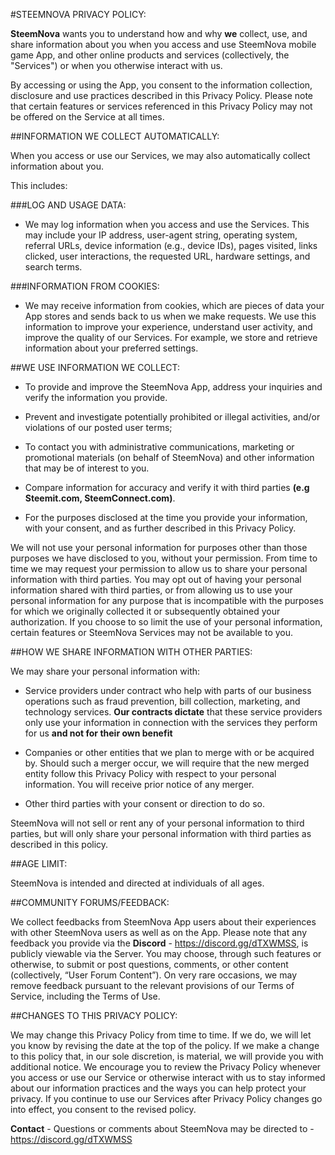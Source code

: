 #STEEMNOVA PRIVACY POLICY:

**SteemNova** wants you to understand how and why **we** collect, use, and share information about you when you access and use SteemNova mobile game App, and other online products and services (collectively, the "Services") or when you otherwise interact with us.

By accessing or using the App, you consent to the information collection, disclosure and use practices described in this Privacy Policy. Please note that certain features or services referenced in this Privacy Policy may not be offered on the Service at all times.



##INFORMATION WE COLLECT AUTOMATICALLY:

When you access or use our Services, we may also automatically collect information about you. 

This includes:


###LOG AND USAGE DATA:

- We may log information when you access and use the Services. This may include your IP address, user-agent string, operating system, referral URLs, device information (e.g., device IDs), pages visited, links clicked, user interactions, the requested URL, hardware settings, and search terms.


###INFORMATION FROM COOKIES:

- We may receive information from cookies, which are pieces of data your App stores and sends back to us when we make requests. We use this information to improve your experience, understand user activity, and improve the quality of our Services. For example, we store and retrieve information about your preferred settings.




##WE USE INFORMATION WE COLLECT:


- To provide and improve the SteemNova App, address your inquiries and verify the information you provide.


- Prevent and investigate potentially prohibited or illegal activities, and/or violations of our posted user terms;


- To contact you with administrative communications, marketing or promotional materials (on behalf of SteemNova) and other information that may be of interest to you.


- Compare information for accuracy and verify it with third parties **(e.g Steemit.com, SteemConnect.com)**.


- For the purposes disclosed at the time you provide your information, with your consent, and as further described in this Privacy Policy.

We will not use your personal information for purposes other than those purposes we have disclosed to you, without your permission. From time to time we may request your permission to allow us to share your personal information with third parties. You may opt out of having your personal information shared with third parties, or from allowing us to use your personal information for any purpose that is incompatible with the purposes for which we originally collected it or subsequently obtained your authorization. If you choose to so limit the use of your personal information, certain features or SteemNova Services may not be available to you.



##HOW WE SHARE INFORMATION WITH OTHER PARTIES:

We may share your personal information with:


- Service providers under contract who help with parts of our business operations such as fraud prevention, bill collection, marketing, and technology services. **Our contracts dictate** that these service providers only use your information in connection with the services they perform for us **and not for their own benefit**


- Companies or other entities that we plan to merge with or be acquired by. Should such a merger occur, we will require that the new merged entity follow this Privacy Policy with respect to your personal information. You will receive prior notice of any merger.


- Other third parties with your consent or direction to do so.

SteemNova will not sell or rent any of your personal information to third parties, but will only share your personal information with third parties as described in this policy.


##AGE LIMIT: 

SteemNova is intended and directed at individuals of all ages. 


##COMMUNITY FORUMS/FEEDBACK:

We collect feedbacks from SteemNova App users about their experiences with other SteemNova users as well as on the App. Please note that any feedback you provide via the **Discord** - https://discord.gg/dTXWMSS, is publicly viewable via the Server. You may choose, through such features or otherwise, to submit or post questions, comments, or other content (collectively, “User Forum Content”). On very rare occasions, we may remove feedback pursuant to the relevant provisions of our Terms of Service, including the Terms of Use.


##CHANGES TO THIS PRIVACY POLICY:

We may change this Privacy Policy from time to time. If we do, we will let you know by revising the date at the top of the policy. If we make a change to this policy that, in our sole discretion, is material, we will provide you with additional notice. We encourage you to review the Privacy Policy whenever you access or use our Service or otherwise interact with us to stay informed about our information practices and the ways you can help protect your privacy. If you continue to use our Services after Privacy Policy changes go into effect, you consent to the revised policy.


**Contact** - Questions or comments about SteemNova may be directed to -https://discord.gg/dTXWMSS
